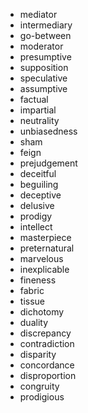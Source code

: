 * mediator
* intermediary
* go-between
* moderator
* presumptive
* supposition
* speculative
* assumptive
* factual
* impartial
* neutrality
* unbiasedness
* sham
* feign
* prejudgement
* deceitful
* beguiling
* deceptive
* delusive
* prodigy
* intellect
* masterpiece
* preternatural
* marvelous
* inexplicable
* fineness
* fabric
* tissue
* dichotomy
* duality
* discrepancy
* contradiction
* disparity
* concordance
* disproportion
* congruity
* prodigious
